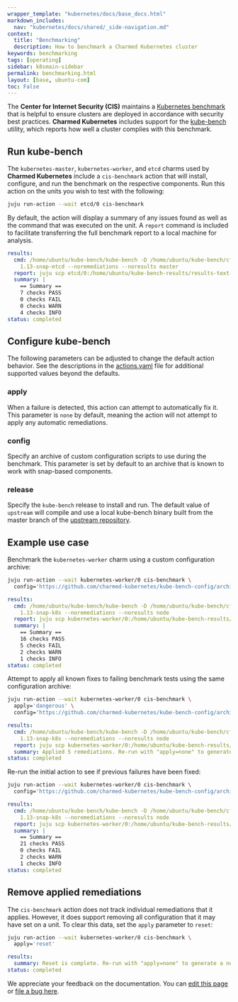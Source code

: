 ```yaml
---
wrapper_template: "kubernetes/docs/base_docs.html"
markdown_includes:
  nav: "kubernetes/docs/shared/_side-navigation.md"
context:
  title: "Benchmarking"
  description: How to benchmark a Charmed Kubernetes cluster
keywords: benchmarking
tags: [operating]
sidebar: k8smain-sidebar
permalink: benchmarking.html
layout: [base, ubuntu-com]
toc: False
---
```


The **Center for Internet Security (CIS)** maintains a
[Kubernetes benchmark][cis-benchmark] that is helpful to ensure clusters are
deployed in accordance with security best practices. **Charmed Kubernetes**
includes support for the [kube-bench][] utility, which reports how well a
cluster complies with this benchmark.

## Run kube-bench

The `kubernetes-master`, `kubernetes-worker`, and `etcd` charms used by
**Charmed Kubernetes** include a `cis-benchmark` action that will install,
configure, and run the benchmark on the respective components. Run this
action on the units you wish to test with the following:

```bash
juju run-action --wait etcd/0 cis-benchmark
```

By default, the action will display a summary of any issues found as well as
the command that was executed on the unit. A `report` command is included
to facilitate transferring the full benchmark report to a local machine for
analysis.

```yaml
results:
  cmd: /home/ubuntu/kube-bench/kube-bench -D /home/ubuntu/kube-bench/cfg --version
    1.13-snap-etcd --noremediations --noresults master
  report: juju scp etcd/0:/home/ubuntu/kube-bench-results/results-text-49681_7h .
  summary: |
    == Summary ==
    7 checks PASS
    0 checks FAIL
    0 checks WARN
    4 checks INFO
status: completed
```

## Configure kube-bench

The following parameters can be adjusted to change the default action behavior.
See the descriptions in the [actions.yaml][layer-cis-benchmark-config] file for
additional supported values beyond the defaults.

### apply

When a failure is detected, this action can attempt to automatically fix it.
This parameter is `none` by default, meaning the action will not attempt to
apply any automatic remediations.

### config

Specify an archive of custom configuration scripts to use during the benchmark.
This parameter is set by default to an archive that is known to work with
snap-based components.

### release

Specify the `kube-bench` release to install and run. The default value of
`upstream` will compile and use a local kube-bench binary built from the master
branch of the [upstream repository][kube-bench].

## Example use case

Benchmark the `kubernetes-worker` charm using a custom configuration archive:

```bash
juju run-action --wait kubernetes-worker/0 cis-benchmark \
  config='https://github.com/charmed-kubernetes/kube-bench-config/archive/master.zip'
```

```yaml
results:
  cmd: /home/ubuntu/kube-bench/kube-bench -D /home/ubuntu/kube-bench/cfg --version
    1.13-snap-k8s --noremediations --noresults node
  report: juju scp kubernetes-worker/0:/home/ubuntu/kube-bench-results/results-text-8c71ktcn .
  summary: |
    == Summary ==
    16 checks PASS
    5 checks FAIL
    2 checks WARN
    1 checks INFO
status: completed
```

Attempt to apply all known fixes to failing benchmark tests using the same
configuration archive:

```bash
juju run-action --wait kubernetes-worker/0 cis-benchmark \
  apply='dangerous' \
  config='https://github.com/charmed-kubernetes/kube-bench-config/archive/master.zip'
```

```yaml
results:
  cmd: /home/ubuntu/kube-bench/kube-bench -D /home/ubuntu/kube-bench/cfg --version
    1.13-snap-k8s --noremediations --noresults node
  report: juju scp kubernetes-worker/0:/home/ubuntu/kube-bench-results/results-json-7b3g6jdg .
  summary: Applied 5 remediations. Re-run with "apply=none" to generate a new report.
status: completed
```

Re-run the initial action to see if previous failures have been fixed:

```bash
juju run-action --wait kubernetes-worker/0 cis-benchmark \
  config='https://github.com/charmed-kubernetes/kube-bench-config/archive/master.zip'
```

```yaml
results:
  cmd: /home/ubuntu/kube-bench/kube-bench -D /home/ubuntu/kube-bench/cfg --version
    1.13-snap-k8s --noremediations --noresults node
  report: juju scp kubernetes-worker/0:/home/ubuntu/kube-bench-results/results-text-m72vicwe .
  summary: |
    == Summary ==
    21 checks PASS
    0 checks FAIL
    2 checks WARN
    1 checks INFO
status: completed
```

## Remove applied remediations

The `cis-benchmark` action does not track individual remediations that it
applies. However, it does support removing all configuration that it may have
set on a unit. To clear this data, set the `apply` parameter to `reset`:

```bash
juju run-action --wait kubernetes-worker/0 cis-benchmark \
  apply='reset'
```

```yaml
results:
  summary: Reset is complete. Re-run with "apply=none" to generate a new report.
status: completed
```

<!-- LINKS -->

[cis-benchmark]: https://www.cisecurity.org/benchmark/kubernetes/
[kube-bench]: https://github.com/aquasecurity/kube-bench
[layer-cis-benchmark-config]: https://raw.githubusercontent.com/charmed-kubernetes/layer-cis-benchmark/master/actions.yaml

<!-- FEEDBACK -->
<div class="p-notification--information">
  <p class="p-notification__response">
    We appreciate your feedback on the documentation. You can 
    <a href="https://github.com/charmed-kubernetes/kubernetes-docs/edit/master/pages/k8s/benchmarking.md" class="p-notification__action">edit this page</a> 
    or 
    <a href="https://github.com/charmed-kubernetes/kubernetes-docs/issues/new" class="p-notification__action">file a bug here</a>.
  </p>
</div>
